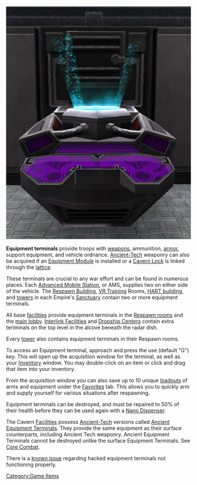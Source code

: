 ![](images/Equip_Term.jpg "Equip_Term.jpg")

**Equipment terminals** provide troops with
[weapons](../weapons/Weapons_Index.md), ammunition,
[armor](../armor/Armor_Index.md), support equipment, and vehicle
ordnance. [Ancient-Tech](../terminology/Ancient_Technology.md) weaponry can also be
acquired if an [Equipment Module](items/Equipment_Module.md) is
installed or a [Cavern Lock](../etc/Cavern_Lock.md) is linked through
the [lattice](../terminology/Lattice.md).

These terminals are crucial to any war effort and can be found in
numerous places. Each [Advanced Mobile
Station](../vehicles/Advanced_Mobile_Station.md), or AMS, supplies two on
either side of the vehicle. The [Respawn
Building](../locations/Respawn_Building.md), [VR
Training](../locations/VR_Training.md) Rooms, [HART
building](../locations/HART_building.md), and [towers](../locations/Towers.md) in
each Empire's [Sanctuary](../locations/Sanctuary.md) contain two or more
equipment terminals.

All base [facilities](../locations/Facilities.md) provide equipment terminals
in the [Respawn rooms](../locations/Spawn_Room.md) and the [main
lobby](main_lobby.md). [Interlink
Facilities](../terminology/Interlink.md) and [Dropship
Centers](../locations/Dropship_Center.md) contain extra teriminals on the top
level in the alcove beneath the radar dish.

Every [tower](../locations/Towers.md) also contains equipment terminals in
their Respawn rooms.

To access an Equipment terminal, approach and press the use (default
"G") key. This will open up the acquisition window for the terminal, as
well as your [Inventory](../terminology/Inventory.md) window. You may
double-click on an item or click and drag that item into your inventory.

From the acquisition window you can also save up to 10 unique
[loadouts](../terminology/Loadout.md) of arms and equipment under the
[Favorites](../etc/Favorites.md) tab. This allows you to quickly arm
and supply yourself for various situations after respawning.

Equipment terminals can be destroyed, and must be repaired to 50% of
their health before they can be used again with a [Nano
Dispenser](../weapons/Nano_Dispenser.md).

The Cavern [Facilities](../locations/Facilities.md) possess
[Ancient-Tech](../terminology/Ancient_Technology.md) versions called [Ancient
Equipment Terminals](Ancient_Equipment_Terminal.md). They
provide the same equipment as their surface counterparts, including
Ancient Tech weaponry. Ancient Equipment Terminals cannot be destroyed
unlike the surface Equipment Terminals. See [Core
Combat](Core_Combat.md).

There is a [known issue](../etc/Known_Issues.md) regarding hacked
equipment terminals not functioning properly.

[Category:Game Items](Category:Game_Items.md)
